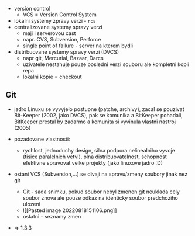 - version control
	- VCS = Version Control System
- lokalni systemy zpravy verzi - `rcs`
- centralizovane systemy spravy verzi
	- maji i serverovou cast
	- napr. CVS, Subversion, Perforce
	- single point of failure - server na kterem bydli
- distribuovane systemy spravy verzi (DVCS)
	- napr git, Mercurial, Bazaar, Darcs
	- uzivatele nestahuje pouze posledni verzi souboru ale kompletni kopii repa
	- lokalni kopie = checkout

## Git

- jadro Linuxu se vyvyjelo postupne (patche, archivy), zacal se pouzivat Bit-Keeper (2002, jako DVCS), pak se komunika a BitKeeper pohadali, BitKeeper prestal by zadarmo a komunita si vyvinula vlastni nastroj (2005)
- pozadovane vlastnosti:
	- rychlost, jednoduchy design, silna podpora nelinealniho vyvoje (tisice paralelnich vetvi), plna distribuovatelnost, schopnost efektivne spravovat velke projekty (jako linuxove jadro :D)

- ostani VCS (Subversion,...) se divaji na spravu/zmeny soubory jinak nez git
	- Git - sada snimku, pokud soubor nebyl zmenen git neuklada cely soubor znova ale pouze odkaz na identicky soubor predchoziho ulozeni
	- ![[Pasted image 20220818151106.png]]
	- ostatni - seznamy zmen
- => 1.3.3